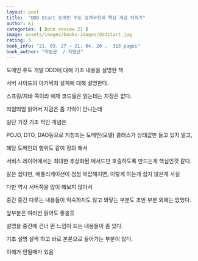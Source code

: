 ```yaml
---
layout: post
title:  "DDD Start 도메인 주도 설계구현과 핵심 개념 익히기"
author: kj
categories: [ Book review 21 ]
image: assets/images/books-images/dddstart.jpg
rating: 3
book_info: "21. 03. 27 ~ 21. 04. 20 ,  313 pages"
book_author: "최범균  / 지앤선"
---
```

도메인 주도 개발 DDD에 대해 기초 내용을 설명한 책 

서버 사이드의 아키텍처 설계에 대해 설명한다.

스프링/자바 쪽이라 예제 코드들은 읽는데는 지장은 없다.

띄엄띄엄 읽어서 지금은 좀 기억이 안나는데

일단 가장 기초 적인 개념은

POJO, DTO, DAO등으로 지칭되는 도메인(모델) 클래스가 상태값만 들고 있지 말고, 

해당 도메인의 행위도 같이 정의 해서

서비스 레이어에서는 최대한 추상화된 메서드만 호출하도록 만드는게 핵심인것 같다. 

말은 쉽다만, 애플리케이션이 점점 복잡해지면, 이렇게 하는게 쉽지 않은게 사실

다만 역시 서버쪽을 많이 해보지 않아서 

중간 중간 다루는 내용들이 익숙하지도 않고 와닿는 부분도 초반 부분 외에는 없었다.

앞부분은 여러번 읽어도 좋을듯

설명을 중간에 건너 뛴 느낌이 드는 내용들이 좀 있다.

기초 설명 살짝 하고 바로 본론으로 들어가는 부분이 많다.

이해가 안될때가 있음

